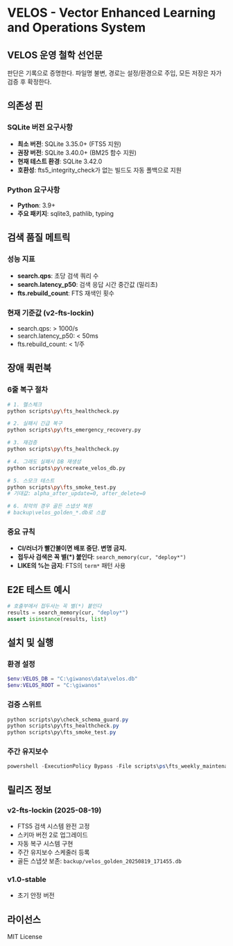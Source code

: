 # VELOS - Vector Enhanced Learning and Operations System

## VELOS 운영 철학 선언문
판단은 기록으로 증명한다. 파일명 불변, 경로는 설정/환경으로 주입, 모든 저장은 자가 검증 후 확정한다.

## 의존성 핀

### SQLite 버전 요구사항
- **최소 버전**: SQLite 3.35.0+ (FTS5 지원)
- **권장 버전**: SQLite 3.40.0+ (BM25 함수 지원)
- **현재 테스트 환경**: SQLite 3.42.0
- **호환성**: fts5_integrity_check가 없는 빌드도 자동 폴백으로 지원

### Python 요구사항
- **Python**: 3.9+
- **주요 패키지**: sqlite3, pathlib, typing

## 검색 품질 메트릭

### 성능 지표
- **search.qps**: 초당 검색 쿼리 수
- **search.latency_p50**: 검색 응답 시간 중간값 (밀리초)
- **fts.rebuild_count**: FTS 재색인 횟수

### 현재 기준값 (v2-fts-lockin)
- search.qps: > 1000/s
- search.latency_p50: < 50ms
- fts.rebuild_count: < 1/주

## 장애 퀵런북

### 6줄 복구 절차
```bash
# 1. 헬스체크
python scripts\py\fts_healthcheck.py

# 2. 실패시 긴급 복구
python scripts\py\fts_emergency_recovery.py

# 3. 재검증
python scripts\py\fts_healthcheck.py

# 4. 그래도 실패시 DB 재생성
python scripts\py\recreate_velos_db.py

# 5. 스모크 테스트
python scripts\py\fts_smoke_test.py
# 기대값: alpha_after_update=0, after_delete=0

# 6. 최악의 경우 골든 스냅샷 복원
# backup\velos_golden_*.db로 스왑
```

### 중요 규칙
- **CI/러너가 빨간불이면 배포 중단. 변명 금지.**
- **접두사 검색은 꼭 별(*) 붙인다**: `search_memory(cur, "deploy*")`
- **LIKE의 %는 금지**: FTS의 `term*` 패턴 사용

## E2E 테스트 예시
```python
# 호출부에서 접두사는 꼭 별(*) 붙인다
results = search_memory(cur, "deploy*")
assert isinstance(results, list)
```

## 설치 및 실행

### 환경 설정
```powershell
$env:VELOS_DB = "C:\giwanos\data\velos.db"
$env:VELOS_ROOT = "C:\giwanos"
```

### 검증 스위트
```powershell
python scripts\py\check_schema_guard.py
python scripts\py\fts_healthcheck.py
python scripts\py\fts_smoke_test.py
```

### 주간 유지보수
```powershell
powershell -ExecutionPolicy Bypass -File scripts\ps\fts_weekly_maintenance.ps1
```

## 릴리즈 정보

### v2-fts-lockin (2025-08-19)
- FTS5 검색 시스템 완전 고정
- 스키마 버전 2로 업그레이드
- 자동 복구 시스템 구현
- 주간 유지보수 스케줄러 등록
- 골든 스냅샷 보존: `backup/velos_golden_20250819_171455.db`

### v1.0-stable
- 초기 안정 버전

## 라이선스
MIT License
